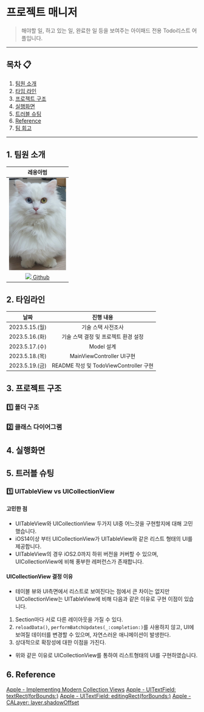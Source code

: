 # 프로젝트 매니저
> 해야할 일, 하고 있는 일, 완료한 일 등을 보여주는 아이패드 전용 Todo리스트 어플입니다.

---
## 목차 📋
1. [팀원 소개](#1-팀원-소개)
2. [타임 라인](#2-타임라인)
3. [프로젝트 구조](#3-프로젝트-구조)
4. [실행화면](#4-실행화면)
5. [트러블 슈팅](#5-트러블-슈팅)
6. [Reference](#6-Reference)
7. [팀 회고](#7-팀-회고)

---
## 1. 팀원 소개
|레옹아범|
|:--:|
|<img src="https://github.com/hyemory/ios-bank-manager/blob/step4/images/leon.jpeg?raw=true" width="150">|
| [<img src="https://i.imgur.com/IOAJpzu.png" width="22"/> Github](https://github.com/fatherLeon) |

## 2. 타임라인
    
|날짜|진행 내용|
|:--:|:--:|
|2023.5.15.(월)|기술 스택 사전조사|
|2023.5.16.(화)|기술 스택 결정 및 프로젝트 환경 설정|
|2023.5.17.(수)|Model 설계|
|2023.5.18.(목)|MainViewController UI구현|
|2023.5.19.(금)|README 작성 및 TodoViewController 구현|


</details>

## 3. 프로젝트 구조

### 1️⃣ 폴더 구조
### 2️⃣ 클래스 다이어그램

## 4. 실행화면

## 5. 트러블 슈팅

### 1️⃣ UITableView vs UICollectionView
#### 고민한 점
* UITableView와 UICollectionView 두가지 UI중 어느것을 구현할지에 대해 고민했습니다.
* iOS14이상 부터 UICollectionView가 UITableView와 같은 리스트 형태의 UI를 제공합니다.
* UITableView의 경우 iOS2.0까지 하위 버전을 커버할 수 있으며, UICollectionView에 비해 풍부한 레퍼런스가 존재합니다.

#### UICollectionView 결정 이유
* 테이블 뷰와 UI측면에서 리스트로 보여진다는 점에서 큰 차이는 없지만 UICollectionView는 UITableView에 비해 다음과 같은 이유로 구현 이점이 있습니다.

1. Section마다 서로 다른 레이아웃을 가질 수 있다.
2. `reloadData()`, `performBatchUpdates(_:completion:)`를 사용하지 않고, UI에 보여질 데이터를 변경할 수 있으며, 자연스러운 애니메이션이 발생한다.
3. 상대적으로 확장성에 대한 이점을 가진다.

* 위와 같은 이유로 UICollectionView를 통하여 리스트형태의 UI를 구현하였습니다.

## 6. Reference
[Apple - Implementing Modern Collection Views](https://developer.apple.com/documentation/uikit/views_and_controls/collection_views/implementing_modern_collection_views)
[Apple - UITextField: textRect(forBounds:)](https://developer.apple.com/documentation/uikit/uitextfield/1619636-textrect)
[Apple - UITextField: editingRect(forBounds:)](https://developer.apple.com/documentation/uikit/uitextfield/1619589-editingrect)
[Apple - CALayer: layer.shadowOffset](https://developer.apple.com/documentation/quartzcore/calayer/1410970-shadowoffset)

